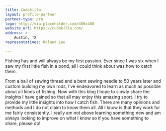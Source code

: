 ```yaml
---
title: Cudakilla
layout: profile-partner
partner-type: pro
logo: http://via.placeholder.com/400x400
website_url: https://cudakilla.com/
address: >- 
    Austin, TX
representatives: Roland Lee

---
```


Fishing has and will always be my first passion. Ever since I was six when I saw my first little fish in a pond, all I could think about was how to catch them. 

From a ball of sewing thread and a bent sewing needle to 50 years later and custom building my own rods, I’ve endeavored to learn as much as possible about all kinds of fishing. Now with this blog I hope to slowly share the insights I have gained so that all may enjoy this amazing sport. I try to provide my little insights into how I catch fish. There are many opinions and methods and I do not claim to know them all. All I know is that they work for me fairly consistently. I really am not above learning something new and am always looking to improve on what I know so if you have something to share, please do!